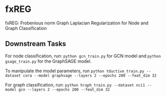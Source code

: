 # fxREG
fxREG: Frobenious norm Graph Laplacian Regularization for Node and Graph Classification



## Downstream Tasks
For node classification, run:
`python gcn_train.py` for GCN model and `python gsage_train.py` for the GraphSAGE model.

To manipulate the model parameters, run
`python tductive_train.py --dataset cora --model graphsage --layers 2 --epochs 200 --feat_dim 32`

For graph classification, run:
`python hraph_train.py --dataset nci1 --model gcn --layers 2 --epochs 200 --feat_dim 32`
